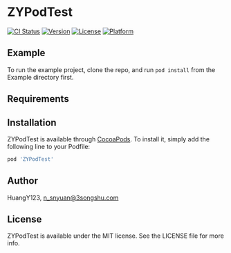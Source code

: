 # ZYPodTest

[![CI Status](https://img.shields.io/travis/HuangY123/ZYPodTest.svg?style=flat)](https://travis-ci.org/HuangY123/ZYPodTest)
[![Version](https://img.shields.io/cocoapods/v/ZYPodTest.svg?style=flat)](https://cocoapods.org/pods/ZYPodTest)
[![License](https://img.shields.io/cocoapods/l/ZYPodTest.svg?style=flat)](https://cocoapods.org/pods/ZYPodTest)
[![Platform](https://img.shields.io/cocoapods/p/ZYPodTest.svg?style=flat)](https://cocoapods.org/pods/ZYPodTest)

## Example

To run the example project, clone the repo, and run `pod install` from the Example directory first.

## Requirements

## Installation

ZYPodTest is available through [CocoaPods](https://cocoapods.org). To install
it, simply add the following line to your Podfile:

```ruby
pod 'ZYPodTest'
```

## Author

HuangY123, n_snyuan@3songshu.com

## License

ZYPodTest is available under the MIT license. See the LICENSE file for more info.
